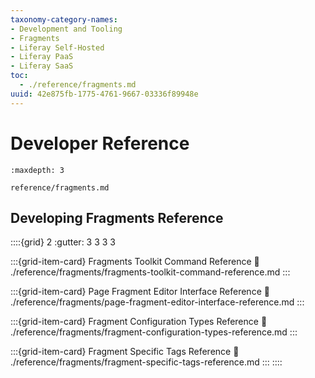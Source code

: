 ```yaml
---
taxonomy-category-names:
- Development and Tooling
- Fragments
- Liferay Self-Hosted
- Liferay PaaS
- Liferay SaaS
toc:
  - ./reference/fragments.md
uuid: 42e875fb-1775-4761-9667-03336f89948e
---
```

# Developer Reference

```{toctree}
:maxdepth: 3

reference/fragments.md
```

## Developing Fragments Reference

::::{grid} 2
:gutter: 3 3 3 3

:::{grid-item-card} Fragments Toolkit Command Reference
:link: ./reference/fragments/fragments-toolkit-command-reference.md
:::

:::{grid-item-card} Page Fragment Editor Interface Reference
:link: ./reference/fragments/page-fragment-editor-interface-reference.md
:::

:::{grid-item-card} Fragment Configuration Types Reference
:link: ./reference/fragments/fragment-configuration-types-reference.md
:::

:::{grid-item-card} Fragment Specific Tags Reference
:link: ./reference/fragments/fragment-specific-tags-reference.md
:::
::::
